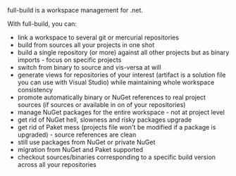 full-build is a workspace management for .net.

With full-build, you can:
- link a workspace to several git or mercurial repositories
- build from sources all your projects in one shot
- build a single repository (or more) against all other projects but as binary imports - focus on specific projects
- switch from binary to source and vis-versa at will
- generate views for repositories of your interest (artifact is a solution file you can use with Visual Studio) while maintaining whole workspace consistency
- promote automatically binary or NuGet references to real project sources (if sources or available in on of your repositories)
- manage NuGet packages for the entire workspace - not at project level
- get rid of NuGet hell, slowness and risky packages upgrade
- get rid of Paket mess (projects file won't be modified if a package is upgraded) - source references are clean
- still use packages from NuGet or private NuGet
- migration from NuGet and Paket supported
- checkout sources/binaries corresponding to a specific build version across all your repositories
